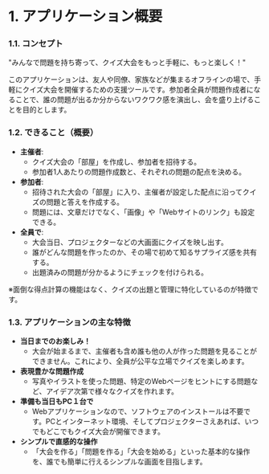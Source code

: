 # 1. アプリケーション概要

### 1.1. コンセプト
"みんなで問題を持ち寄って、クイズ大会をもっと手軽に、もっと楽しく！"

このアプリケーションは、友人や同僚、家族などが集まるオフラインの場で、手軽にクイズ大会を開催するための支援ツールです。参加者全員が問題作成者になることで、誰の問題が出るか分からないワクワク感を演出し、会を盛り上げることを目的とします。

### 1.2. できること（概要）
- **主催者**:
  - クイズ大会の「部屋」を作成し、参加者を招待する。
  - 参加者1人あたりの問題作成数と、それぞれの問題の配点を決める。
- **参加者**:
  - 招待された大会の「部屋」に入り、主催者が設定した配点に沿ってクイズの問題と答えを作成する。
  - 問題には、文章だけでなく、「画像」や「Webサイトのリンク」も設定できる。
- **全員で**:
  - 大会当日、プロジェクターなどの大画面にクイズを映し出す。
  - 誰がどんな問題を作ったのか、その場で初めて知るサプライズ感を共有する。
  - 出題済みの問題が分かるようにチェックを付けられる。

※面倒な得点計算の機能はなく、クイズの出題と管理に特化しているのが特徴です。

### 1.3. アプリケーションの主な特徴
- **当日までのお楽しみ！**
  - 大会が始まるまで、主催者も含め誰も他の人が作った問題を見ることができません。これにより、全員が公平な立場でクイズを楽しめます。
- **表現豊かな問題作成**
  - 写真やイラストを使った問題、特定のWebページをヒントにする問題など、アイデア次第で様々なクイズを作れます。
- **準備も当日もPC１台で**
  - Webアプリケーションなので、ソフトウェアのインストールは不要です。PCとインターネット環境、そしてプロジェクターさえあれば、いつでもどこでもクイズ大会が開催できます。
- **シンプルで直感的な操作**
  - 「大会を作る」「問題を作る」「大会を始める」といった基本的な操作を、誰でも簡単に行えるシンプルな画面を目指します。